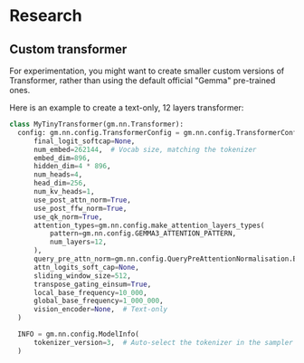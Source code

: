 # Research

## Custom transformer

For experimentation, you might want to create smaller custom versions of
Transformer, rather than using the default official "Gemma" pre-trained ones.

Here is an example to create a text-only, 12 layers transformer:

```python
class MyTinyTransformer(gm.nn.Transformer):
  config: gm.nn.config.TransformerConfig = gm.nn.config.TransformerConfig(
      final_logit_softcap=None,
      num_embed=262144,  # Vocab size, matching the tokenizer
      embed_dim=896,
      hidden_dim=4 * 896,
      num_heads=4,
      head_dim=256,
      num_kv_heads=1,
      use_post_attn_norm=True,
      use_post_ffw_norm=True,
      use_qk_norm=True,
      attention_types=gm.nn.config.make_attention_layers_types(
          pattern=gm.nn.config.GEMMA3_ATTENTION_PATTERN,
          num_layers=12,
      ),
      query_pre_attn_norm=gm.nn.config.QueryPreAttentionNormalisation.BY_ONE_OVER_SQRT_HEAD_DIM,
      attn_logits_soft_cap=None,
      sliding_window_size=512,
      transpose_gating_einsum=True,
      local_base_frequency=10_000,
      global_base_frequency=1_000_000,
      vision_encoder=None,  # Text-only
  )

  INFO = gm.nn.config.ModelInfo(
      tokenizer_version=3,  # Auto-select the tokenizer in the sampler
  )
```
